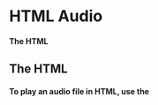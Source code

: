 # HTML Audio
#### The HTML <audio> element is used to play an audio file on a web page.

## The HTML <audio> Element
#### To play an audio file in HTML, use the <audio> element:
